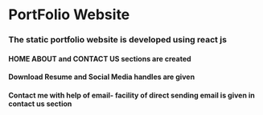 # PortFolio Website
### The static portfolio website is developed using react js
#### HOME ABOUT and CONTACT US sections are created
#### Download Resume and Social Media handles are given 
#### Contact me with help of email- facility of direct sending email is given in contact us section




